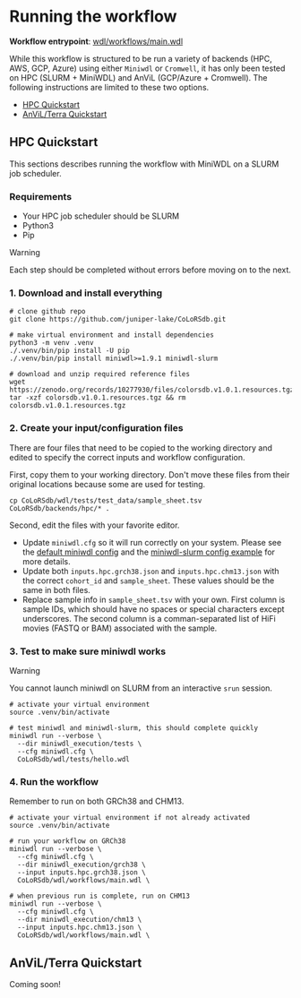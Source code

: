 # Running the workflow

**Workflow entrypoint**: [wdl/workflows/main.wdl](wdl/workflows/main.wdl)

While this workflow is structured to be run a variety of backends (HPC, AWS, GCP, Azure) using either `Miniwdl` or `Cromwell`, it has only been tested on HPC (SLURM + MiniWDL) and AnViL (GCP/Azure + Cromwell). The following instructions are limited to these two options.

- [HPC Quickstart](#hpc-quickstart)
- [AnViL/Terra Quickstart](#anvilterra-quickstart)

## HPC Quickstart

This sections describes running the workflow with MiniWDL on a SLURM job scheduler.

### Requirements

- Your HPC job scheduler should be SLURM
- Python3
- Pip

> [!WARNING]
> Each step should be completed without errors before moving on to the next.

### 1. Download and install everything

```
# clone github repo
git clone https://github.com/juniper-lake/CoLoRSdb.git

# make virtual environment and install dependencies
python3 -m venv .venv
./.venv/bin/pip install -U pip
./.venv/bin/pip install miniwdl>=1.9.1 miniwdl-slurm

# download and unzip required reference files
wget https://zenodo.org/records/10277930/files/colorsdb.v1.0.1.resources.tgz
tar -xzf colorsdb.v1.0.1.resources.tgz && rm colorsdb.v1.0.1.resources.tgz
```

### 2. Create your input/configuration files

There are four files that need to be copied to the working directory and edited to specify the correct inputs and workflow configuration.

First, copy them to your working directory. Don't move these files from their original locations because some are used for testing.

```
cp CoLoRSdb/wdl/tests/test_data/sample_sheet.tsv CoLoRSdb/backends/hpc/* .
```

Second, edit the files with your favorite editor.

- Update `miniwdl.cfg` so it will run correctly on your system. Please see the [default miniwdl config](https://github.com/chanzuckerberg/miniwdl/blob/main/WDL/runtime/config_templates/default.cfg) and the [miniwdl-slurm config example](https://github.com/miniwdl-ext/miniwdl-slurm#configuration) for more details.
- Update both `inputs.hpc.grch38.json` and `inputs.hpc.chm13.json` with the correct `cohort_id` and `sample_sheet`. These values should be the same in both files.
- Replace sample info in `sample_sheet.tsv` with your own. First column is sample IDs, which should have no spaces or special characters except underscores. The second column is a comman-separated list of HiFi movies (FASTQ or BAM) associated with the sample.

### 3. Test to make sure miniwdl works

> [!WARNING]
> You cannot launch miniwdl on SLURM from an interactive `srun` session.

```
# activate your virtual environment
source .venv/bin/activate

# test miniwdl and miniwdl-slurm, this should complete quickly
miniwdl run --verbose \
  --dir miniwdl_execution/tests \
  --cfg miniwdl.cfg \
  CoLoRSdb/wdl/tests/hello.wdl
```

### 4. Run the workflow

Remember to run on both GRCh38 and CHM13.

```
# activate your virtual environment if not already activated
source .venv/bin/activate

# run your workflow on GRCh38
miniwdl run --verbose \
  --cfg miniwdl.cfg \
  --dir miniwdl_execution/grch38 \
  --input inputs.hpc.grch38.json \
  CoLoRSdb/wdl/workflows/main.wdl \

# when previous run is complete, run on CHM13
miniwdl run --verbose \
  --cfg miniwdl.cfg \
  --dir miniwdl_execution/chm13 \
  --input inputs.hpc.chm13.json \
  CoLoRSdb/wdl/workflows/main.wdl \
```

## AnViL/Terra Quickstart

Coming soon!
